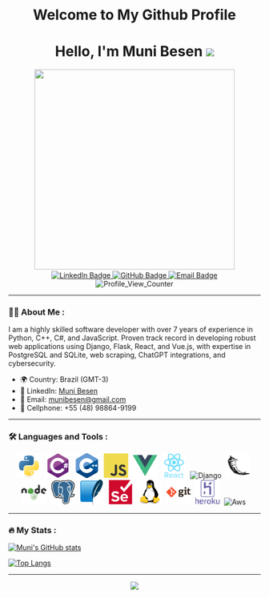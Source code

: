 <h1 align="Center">
    <br>
    Welcome to My Github Profile 
  <br>
</h1>

<h1 align="center"><b>Hello, I'm Muni Besen </b><img src="https://media.giphy.com/media/v1.Y2lkPTc5MGI3NjExdjNmaGg1Zml0MTBlcms4MmtlMHU1Zms5OXhvajM1ejJhdGliOWtieCZlcD12MV9pbnRlcm5hbF9naWZfYnlfaWQmY3Q9Zw/wwg1suUiTbCY8H8vIA/giphy-downsized-large.gif" width="35"></h1>

<div id="header" align="center">
  <img src="https://media2.giphy.com/media/EOmYN5kVP3W2Lyn6dx/giphy.gif?cid=790b7611a566177366679496ffd24c70b3086ccc969657ef&rid=giphy.gif&ct=s" width="400" height="400"/>
</div>

<div id="badges" align="center" border-radius="50px">
  <a href="https://www.linkedin.com/in/muni-besen/">
    <img src="https://img.shields.io/badge/LinkedIn-blue?style=for-the-badge&logo=linkedin&logoColor=white" alt="LinkedIn Badge"/>
  </a>
  <a href="https://github.com/Silenttttttt">
    <img src="https://img.shields.io/badge/GitHub-black?style=for-the-badge&logo=github&logoColor=white" alt="GitHub Badge"/>
  </a>
  <a href="mailto:munibesen@gmail.com">
    <img src="https://img.shields.io/badge/Email-red?style=for-the-badge&logo=gmail&logoColor=white" alt="Email Badge"/>
  </a>
</div>

<div align="center">
<img src="https://komarev.com/ghpvc/?username=Silenttttttt&style=flat-square&color=blue" alt="Profile_View_Counter"/>

</div>

---

### :technologist: About Me :

I am a highly skilled software developer with over 7 years of experience in Python, C++, C#, and JavaScript. Proven track record in developing robust web applications using Django, Flask, React, and Vue.js, with expertise in PostgreSQL and SQLite, web scraping, ChatGPT integrations, and cybersecurity.

- 🌍 Country: Brazil (GMT-3)
- 🔗 LinkedIn: [Muni Besen](https://www.linkedin.com/in/muni-besen/)
- 📧 Email: munibesen@gmail.com
- 📱 Cellphone: +55 (48) 98864-9199

---

### :hammer_and_wrench: Languages and Tools :

<div align="center">
  <img src="https://github.com/devicons/devicon/blob/master/icons/python/python-original.svg" title="Python" alt="Python" width="50" height="50"/>&nbsp;
  <img src="https://github.com/devicons/devicon/blob/master/icons/csharp/csharp-original.svg" title="C#" alt="C#" width="50" height="50"/>&nbsp;
  <img src="https://github.com/devicons/devicon/blob/master/icons/cplusplus/cplusplus-original.svg" title="C++" alt="C++" width="50" height="50"/>&nbsp;
  <img src="https://github.com/devicons/devicon/blob/master/icons/javascript/javascript-original.svg" title="JavaScript" alt="JavaScript" width="50" height="50"/>&nbsp;
  <img src="https://github.com/devicons/devicon/blob/master/icons/vuejs/vuejs-original.svg" title="Vue.js" alt="Vue.js" width="50" height="50"/>&nbsp;
  <img src="https://github.com/devicons/devicon/blob/master/icons/react/react-original-wordmark.svg" title="React" alt="React" width="50" height="50"/>&nbsp;
  <img src="https://static.djangoproject.com/img/logos/django-logo-positive.svg" title="Django" alt="Django" width="50" height="50"/>&nbsp;
  <img src="https://github.com/devicons/devicon/blob/master/icons/flask/flask-original.svg" title="Flask" alt="Flask" width="50" height="50"/>&nbsp;
  <img src="https://github.com/devicons/devicon/blob/master/icons/nodejs/nodejs-original-wordmark.svg" title="Node.js" alt="Node.js" width="50" height="50"/>&nbsp;
  <img src="https://github.com/devicons/devicon/blob/master/icons/postgresql/postgresql-original.svg" title="PostgreSQL" alt="PostgreSQL" width="50" height="50"/>&nbsp;
  <img src="https://github.com/devicons/devicon/blob/master/icons/sqlite/sqlite-original.svg" title="SQLite" alt="SQLite" width="50" height="50"/>&nbsp;
  <img src="https://github.com/devicons/devicon/blob/master/icons/selenium/selenium-original.svg" title="Selenium" alt="Selenium" width="50" height="50"/>&nbsp;
  <img src="https://github.com/devicons/devicon/blob/master/icons/linux/linux-original.svg" title="Linux" alt="Linux" width="50" height="50"/>&nbsp;
  <img src="https://github.com/devicons/devicon/blob/master/icons/git/git-original-wordmark.svg" title="Git" alt="Git" width="50" height="50"/>&nbsp;
  <img src="https://github.com/devicons/devicon/blob/master/icons/heroku/heroku-original-wordmark.svg" title="Heroku" alt="Heroku" width="50" height="50"/>&nbsp;
<img src="upload.wikimedia.org/wikipedia/commons/9/93/Amazon_Web_Services_Logo.svg" title="Aws" alt="Aws" width="50" height="50"/>&nbsp;
</div>

---

### :fire: My Stats :

[![Muni's GitHub stats](https://github-readme-stats.vercel.app/api?username=MuniBesen&show_icons=true&theme=radical)](https://github.com/anuraghazra/github-readme-stats)

[![Top Langs](https://github-readme-stats.vercel.app/api/top-langs/?username=MuniBesen&layout=compact&theme=radical)](https://github.com/anuraghazra/github-readme-stats)

---

<div align="center">
<img src="https://media3.giphy.com/media/iTWomlMFQXIA5DN0VZ/giphy.gif?cid=ecf05e47yrj53hfuyfn5iv8zfprkudcc0fjx5y23qmcv9a5k&rid=giphy.gif&ct=g" />
</div>
